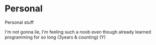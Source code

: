 # Personal
Personal stuff

I'm not gonna lie, I'm feeling such a noob even though already learned programming for so long (3years & counting) (Y)

